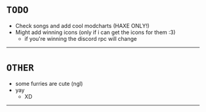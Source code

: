 # ```TODO```

* Check songs and add cool modcharts (HAXE ONLY!)
* Might add winning icons (only if i can get the icons for them :3)
    * if you're winning the discord rpc will change

---

# ```OTHER```
* some furries are cute (ngl) 
* yay
  * XD 

---
